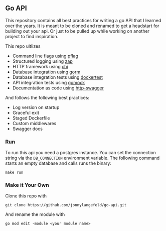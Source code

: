 ## Go API

This repository contains all best practices for writing a go API that I learned over the years. It is meant to be cloned
and renamed to get a headstart for building out your api. Or just to be pulled up while working on another project to
find inspiration.

This repo uitlizes

* Command line flags using [pflag](https://github.com/spf13/pflag)
* Structured logging using [zap](https://github.com/uber-go/zap)
* HTTP framework using [chi](https://github.com/go-chi/chi)
* Database integration using [gorm](https://github.com/go-gorm/gorm)
* Database integration tests using [dockertest](https://github.com/ory/dockertest)
* API integration tests using [gomock](https://github.com/golang/mock)
* Documentation as code using [http-swagger](https://github.com/swaggo/http-swagger)

And follows the following best practices:

* Log version on startup
* Graceful exit
* Staged Dockerfile
* Custom middlewares
* Swagger docs

### Run

To run this api you need a postgres instance. You can set the connection string via the `DB_CONNECTION` environment
variable. The following command starts an empty database and calls runs the binary:
```shell script
make run
```

### Make it Your Own

Clone this repo with 
```shell script
git clone https://github.com/jonnylangefeld/go-api.git
```
And rename the module with
```shell script
go mod edit -module <your module name>
```
